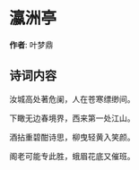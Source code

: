 # 瀛洲亭

**作者**: 叶梦鼎

## 诗词内容

汝城高处著危阑，人在苍寒缥缈间。

下瞰无边春境界，西来第一处江山。

酒拈重碧酣诗思，柳曳轻黄入笑颜。

阁老可能专此胜，蛾眉花底又催班。


